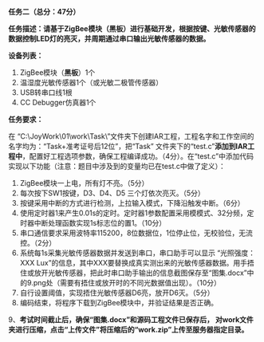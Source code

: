 **任务二（总分：47分）**

**任务描述：请基于ZigBee模块（黑板）进行基础开发，根据按键、光敏传感器的数据控制LED灯的亮灭，并周期通过串口输出光敏传感器的数据。**

**设备列表：**

1.  ZigBee模块（**黑板**）1个
2.  温湿度光敏传感器1个（或光敏二极管传感器）
3.  USB转串口线1根
4.  CC Debugger仿真器1个

**任务要求：**

在 “C:\\JoyWork\\01\\work\\Task\\”文件夹下创建IAR工程，工程名字和工作空间的名字均为：“Task+准考证号后12位”，把“Task” 文件夹下的“test.c”**添加到IAR工程中**，配置好工程选项参数，确保工程编译成功。（4分）。在“test.c”中添加代码实现以下功能（注意：题目中涉及到的变量均已在test.c中做了定义）：

1.  ZigBee模块一上电，所有灯不亮。（5分）
2.  每次按下SW1按键，D3、D4、D5 三个灯依次亮灭。（5分）
3.  按键采用中断的方式进行检测，上拉输入模式，下降沿触发中断。（6分）
4.  使用定时器1来产生0.01s的定时。定时器1参数配置采用模模式、32分频，定时器中断处理函数实现1s标志位的置1。（10分）
5.  串口通信要求采用波特率115200，8位数据位，1位停止位，无校验位，无流控。（2分）
6.  系统每1s采集光敏传感器数据并发送到串口，串口助手可以显示 “光照强度： XXX Lux”的信息，其中XXX要替换成真实测出来的光敏传感器数据。用手捂住或放开光敏传感器，把此时串口助手输出的信息截图保存至“图集.docx”中的9.png处（需要有捂住或放开时的不同光数据值出现）。（10分）
7.  自行设置阈值，实现捂住光敏传感器D6亮，放开D6灭。（5分）
8.  编码结束，将程序下载到ZigBee模块中，并验证结果是否正确。

9、**考试时间截止后，确保“图集.docx”和源码工程文件已保存后， 对work文件夹进行压缩，点击“上传文件”将压缩后的“work.zip”上传至服务器指定目录。**
